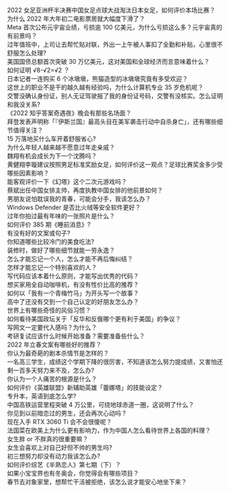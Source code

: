 2022 女足亚洲杯半决赛中国女足点球大战淘汰日本女足，如何评价本场比赛？  
为什么 2022 年大年初二电影票房就大幅度下滑了？  
Meta 首次公布元宇宙业绩，亏损逾 100 亿美元，为什么亏损这么多？元宇宙真的有前景吗？  
过年值班中，上司让去帮忙贴对联，外出一上午被人事扣了全勤和补贴，心里很不舒服怎么处理?  
美国国债总额首次突破 30 万亿美元，这对美国和全球经济而言意味着什么？  
如何证明 √8-√2=√2 ？  
日本记者一连购买 6 个冰墩墩，熊猫造型的冰墩墩究竟有多受欢迎？  
这世上的职业不是干的越久越有经验吗，为什么计算机专业 35 岁危机呢？  
交警没确认身份证，别人无证驾驶报了我的身份证号码，交警有没核实。怎么证明和我没关系?  
《2022 知乎答案奇遇夜》晚会有那些名场面？  
拜登发表声明称「『伊斯兰国』最高头目在美军袭击行动中自杀身亡」，还有哪些细节值得关注？  
15 万落地买什么车开着舒服省心?  
为什么年轻人越来越不愿意过年走亲戚？  
魏翔有机会成长为下一个沈腾吗？  
黄健翔李璇建议按照男足标准奖励女足，如何评价这一观点？足球比赛奖金多少受哪些因素影响？  
能客观评价一下《幻塔》这个二次元游戏吗？  
蔡斌出任中国女排主帅，再度执教中国女排的他前景如何？  
男朋友说怕耽误我的青春，可能会分手，我该怎么办？  
Windows Defender 是否比火绒等安全软件更好？  
过年你拍过最有年味的一张照片是什么？  
如何评价 385 期《睡前消息》?  
有没有好的文案或句子?  
你知道哪些比较冷门的美食吃法?  
装修时，做好了哪些细节就能一劳永逸？  
怎么才能忘记一个人，怎么才能不再后悔纠结？  
怎样才能忘记一个特别喜欢的人？  
写代码应该本着什么原则，才能写出优秀的代码？  
想买家用全自动咖啡机，有没有性价比高的推荐？  
如何以「我有一个青梅竹马」为开头写一个故事？  
高中了还没有交到一个自己认定的好朋友怎么办？  
世界上有哪些奇怪的风俗习惯？  
如何看待美国政坛关于「反华和反俄哪个更有利于美国」的争议？  
写网文一定要代入感吗？为什么？  
考研复试应该什么时候开始准备？需要准备些什么？  
2022 年立春文案有哪些好的推荐？  
你认为最奇葩的剧本杀情节是怎样的？  
一名高三学生，成绩这个学期下降的很厉害，不知道该怎么努力提成绩，又害怕还剩一百多天努力来不及，怎么办?  
你认为一个人痛苦的根源是什么？  
如何评价《英雄联盟》新辅助英雄「蕾娜塔」的技能设定？  
专升本，英语到底怎么学?  
中国高铁运营里程突破 4 万公里，可绕地球赤道一圈，这说明了什么？  
你见到以前暗恋过的男生，还会再次心动吗？  
现在入手 RTX 3060 Ti 会不会很傻呢？  
法国菜在欧美上为什么更有影响力，作为中国人怎么看待世界上各国的料理？  
女生胖 or 不胖真的很重要嘛？  
女生会喜欢上对自己好但不帅的男生吗?  
初三想努力却没有动力我该怎么办?  
如何评价综艺《半熟恋人》第七期（下）？  
如果小宝宝界也有冬奥会，你觉得会有哪些项目？  
春节去对象家里，想帮忙干活被拒绝，该怎么说才能安心地坐下来？  
